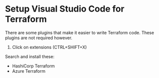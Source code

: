 # Setup Visual Studio Code for Terraform

There are some plugins that make it easier to write Terraform code. These plugins are not required however.

1. Click on extensions (CTRL+SHIFT+X)

Search and install these:

- HashiCorp Terraform
- Azure Terraform

